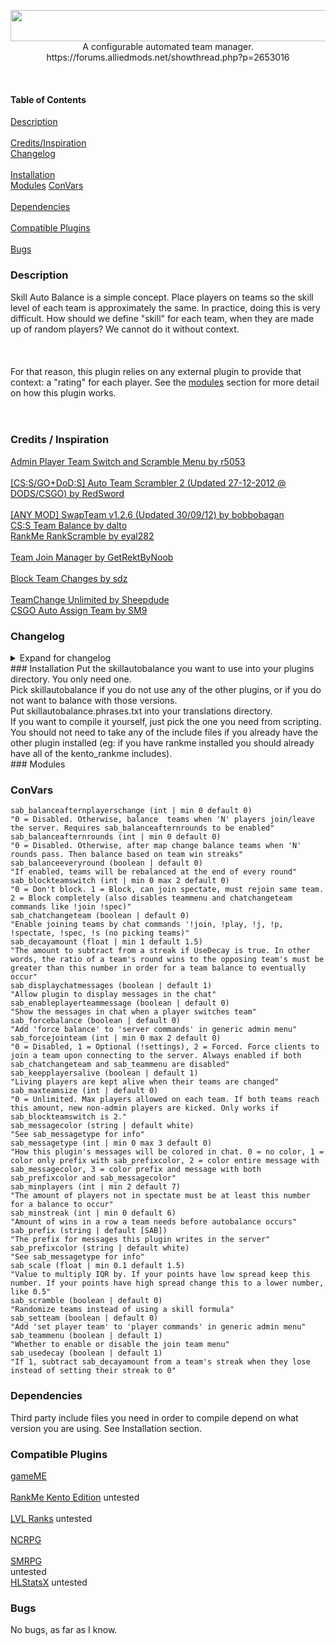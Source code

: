 <p align="center">	
	<img width="630" height="50" src="https://forums.alliedmods.net/image-proxy/bb415b212a80b7a578daa8a01733f35f7cf1b467/68747470733a2f2f63646e2e646973636f72646170702e636f6d2f6174746163686d656e74732f3639303232343333353735393231323734322f3731393634363637343932353931323137342f736b696c6c6175746f62616c616e63652e706e67"><br>	
	A configurable automated team manager.<br>	
	https://forums.alliedmods.net/showthread.php?p=2653016	
</p><br>

#### Table of Contents<br>
[Description](https://github.com/NotJustin/SkillAutoBalance/blob/master/README.md#description)<br>	
[Credits/Inspiration](https://github.com/NotJustin/SkillAutoBalance/blob/master/README.md#credits--inspiration)<br>	
[Changelog](https://github.com/NotJustin/SkillAutoBalance/blob/master/README.md#changelog)<br>	
[Installation](https://github.com/NotJustin/SkillAutoBalance/blob/master/README.md#installation)<br>
[Modules](https://github.com/NotJustin/SkillAutoBalance/blob/master/README.md#modules)
[ConVars](https://github.com/NotJustin/SkillAutoBalance/blob/master/README.md#convars)<br>	
[Dependencies](https://github.com/NotJustin/SkillAutoBalance/blob/master/README.md#dependencies)<br>	
[Compatible Plugins](https://github.com/NotJustin/SkillAutoBalance/blob/master/README.md#compatible-plugins)<br>	
[Bugs](https://github.com/NotJustin/SkillAutoBalance/blob/master/README.md#bugs)<br>	
### Description	
Skill Auto Balance is a simple concept. Place players on teams so the skill level of each team is approximately the same. In practice, doing this is very difficult. How should we define "skill" for each team, when they are made up of random players? We cannot do it without context.<br>	
<br>	
For that reason, this plugin relies on any external plugin to provide that context: a "rating" for each player. See the [modules](https://github.com/NotJustin/SkillAutoBalance/blob/master/README.md#modules) section for more detail on how this plugin works.<br>	
<br>
### Credits / Inspiration	
[Admin Player Team Switch and Scramble Menu by r5053](https://forums.alliedmods.net/showthread.php?p=549446)<br>	
[[CS:S/GO+DoD:S] Auto Team Scrambler 2 (Updated 27-12-2012 @ DODS/CSGO) by RedSword](https://forums.alliedmods.net/showthread.php?p=1685854)<br>	
[[ANY MOD] SwapTeam v1.2.6 (Updated 30/09/12) by bobbobagan](https://forums.alliedmods.net/showthread.php?p=859951)<br>	
[CS:S Team Balance by dalto](https://forums.alliedmods.net/showthread.php?p=515853)<br>	
[RankMe RankScramble by eyal282](https://forums.alliedmods.net/showpost.php?p=2641877&postcount=607)<br>	
[Team Join Manager by GetRektByNoob](https://forums.alliedmods.net/showthread.php?p=2658904)<br>	
[Block Team Changes by sdz](https://forums.alliedmods.net/showpost.php?p=2422410&postcount=2)<br>	
[TeamChange Unlimited by Sheepdude](https://forums.alliedmods.net/showthread.php?p=1877187)<br>	
[CSGO Auto Assign Team by SM9](https://forums.alliedmods.net/showthread.php?t=321314)	
### Changelog	
<details>	
 <summary>Expand for changelog</summary>	
3.2.5 - <br>	
Added afk_manager4 support. The purpose of this is to fix a bug when using sab_forcejointeam "2" where clients would be moved to spectator by afk-manager4 and then be unable to rejoin a team.<br>	
<br>	
3.2.4 - <br>	
Properly check if a server has SourceTV before doing balance. Fixes bug where balance never occurs.<br>	
Do not move players to spectate if forcejointeam is disabled. Fixes bug where teammenu disappears after a few seconds and players must wait.<br>	
Only increment rounds passed after warmup ends. Balance after "n" rounds had been occurring 1 round too early.<br>	
Thanks to Răzvan from alliedmodders for helping me debug and fix these issues.<br>	
<br>	
3.2.3 - <br>	
Added cvar_MaxTeamSize. It allows you to set a maximum team size. If the team sizes reach the max, players who join and are not admin are kicked. The admins who join can only spectate.<br>	
Fixed bug caused by last update, where players who teams were switched are immune for ~1 second at round start.<br>	
Added translations/phrases related to the new convar.<br>	
Fixed bug in issue #27 and #29<br>	
Fixed bug where players can still join spectate when disabled, by adding commandlistener for spectate.<br>	
<br>	
3.2.2 - <br>	
Fixed a bug where client scores were not being fetched properly.<br>	
Fixed a bug where GetAverageScore would not iterate through all players, resulting in an abnormally low average score.<br>	
Few small logic fixes.<br>	
Fixed name of levelsranks plugin to be levelsranks and not levelranks (thanks penalte on alliedmods).<br>	
<br>	
3.2.1 - <br>	
Fixed "sab_forcejointeam 1", which did not function properly.<br>	
<br>	
3.2.0 - <br>	
Split the plugin into different versions and removed sab_scoretype. See Installation section.<br>	
<br>	
3.1.5 - <br>	
Add HLStatsX support. Not sure if it works. Other changes in other versions, bugfixes, I'll go through commit history later and update this.<br>	
<br>	
3.1.1 - <br>	
Bugfixes:<br>	
This time, for sure, the correct amount of players will be swapped now. The bug is, there were duplicate clients being created in my list of clients. They were created after sorting. In my list of clients, there were some extra empty indices with 0's, and those 0's were being replaced with other client indices.<br>	
Also fixed other broken logic related to determining which players count as outliers.<br>	
<br>	
3.1.0 - <br>	
Bugfixes: <br>	
The correct amount of players will be swapped now. (closed issues #8 and #11)<br>	
Changes: <br>	
ForceJoinTeam convar changed to be an int and has 3 options now (disabled: 0, optional: 1, forced: 2) <br>	
Added new cvars to balance teams after map change and after a certain amount of players join/leave, or even to balance every single round.<br>	
Added a scale. Basically, lower scale = more outliers.<br>	
Translations updated.<br>	
<br>	
3.0.2 - <br>	
Bugfixes:<br>	
Scores are updated correctly.<br>	
BalanceSkill now only occurs after all scores are updated.<br>	
Disabling "teammenu" now only occurs after mapstart to prevent errors.<br>	
Balance should no longer cause teams to be horribly misbalanced. (imagine making an autobalance that just makes teams worse)<br>	
Spawn bug (may) be fixed after implementing "[CSGO] Auto Assign Team by SM9". Forcing players to join teams now uses ClientCommand for "jointeam". Thanks to MAMAC for showing me and both SM9+MAMAC for creating this. *I say "may" be fixed because the problem was already rare and so it is possible that I have just not seen or been notified of it happening when it does.*<br>	
<br>	
Changes:<br>	
Sorting method combines two ideas now. I call them "closest sums" and "alternating".<br>	
"Closest sums" makes the sum of points on both teams as close as possible.<br>	
"Alternating" alternates players between teams as it goes down the sorted list.<br>	
Read about it here: https://github.com/NotJustin/SkillAutoBalance/issues/2#issuecomment-636419874<br>	
Added support for Level Ranks<br>	
A fork of the plugin on github has support for NC RPG. I added but shortly after removed support because their include file has a lot of extra includes that I don't want to add as a requirement for this plugin to be installed.<br>	
BlockTeamSwitch convar changed to be an int and has 3 options now (disabled: 0, enabled but can spectate: 1, enabled with no switching at all: 2)<br>	
<br>	
3.0.1 - Changed sorting method when sorting by gameME or RankMe.<br>	
Using gameME, RankMe, LVL Ranks or NC RPG, get client's skill rather than their rank. This way, I can sort all of the score types in the same way.<br>	
<br>	
3.0.0 - I've been making lots of minor changes to this plugin over the last month. In general, it consists of function optimization, improving code readability, adding some features and trying out various solutions to the bug I've been trying to fix for awhile now (see Bugs section).	
You can see old changelog(s) at the alliedmodders thread.	
</details>	
### Installation	
Put the skillautobalance you want to use into your plugins directory. You only need one.<br>	
Pick skillautobalance if you do not use any of the other plugins, or if you do not want to balance with those versions.<br>	
Put skillautobalance.phrases.txt into your translations directory.<br>	
If you want to compile it yourself, just pick the one you need from scripting. You should not need to take any of the include files if you already have the other plugin installed (eg: if you have rankme installed you should already have all of the kento_rankme includes).<br>
### Modules

### ConVars	
```	
sab_balanceafternplayerschange (int | min 0 default 0)	
"0 = Disabled. Otherwise, balance  teams when 'N' players join/leave the server. Requires sab_balanceafternrounds to be enabled"	
sab_balanceafternrounds (int | min 0 default 0)	
"0 = Disabled. Otherwise, after map change balance teams when 'N' rounds pass. Then balance based on team win streaks"	
sab_balanceeveryround (boolean | default 0)	
"If enabled, teams will be rebalanced at the end of every round"	
sab_blockteamswitch (int | min 0 max 2 default 0)	
"0 = Don't block. 1 = Block, can join spectate, must rejoin same team. 2 = Block completely (also disables teammenu and chatchangeteam commands like !join !spec)"	
sab_chatchangeteam (boolean | default 0)	
"Enable joining teams by chat commands '!join, !play, !j, !p, !spectate, !spec, !s (no picking teams)"	
sab_decayamount (float | min 1 default 1.5)	
"The amount to subtract from a streak if UseDecay is true. In other words, the ratio of a team's round wins to the opposing team's must be greater than this number in order for a team balance to eventually occur"	
sab_displaychatmessages (boolean | default 1) 	
"Allow plugin to display messages in the chat"	
sab_enableplayerteammessage (boolean | default 0)	
"Show the messages in chat when a player switches team"	
sab_forcebalance (boolean | default 0)	
"Add 'force balance' to 'server commands' in generic admin menu"	
sab_forcejointeam (int | min 0 max 2 default 0)	
"0 = Disabled, 1 = Optional (!settings), 2 = Forced. Force clients to join a team upon connecting to the server. Always enabled if both sab_chatchangeteam and sab_teammenu are disabled"	
sab_keepplayersalive (boolean | default 1)	
"Living players are kept alive when their teams are changed"	
sab_maxteamsize (int | default 0)	
"0 = Unlimited. Max players allowed on each team. If both teams reach this amount, new non-admin players are kicked. Only works if sab_blockteamswitch is 2."	
sab_messagecolor (string | default white)	
"See sab_messagetype for info"	
sab_messagetype (int | min 0 max 3 default 0)	
"How this plugin's messages will be colored in chat. 0 = no color, 1 = color only prefix with sab_prefixcolor, 2 = color entire message with sab_messagecolor, 3 = color prefix and message with both sab_prefixcolor and sab_messagecolor"	
sab_minplayers (int | min 2 default 7)	
"The amount of players not in spectate must be at least this number for a balance to occur"	
sab_minstreak (int | min 0 default 6)	
"Amount of wins in a row a team needs before autobalance occurs"	
sab_prefix (string | default [SAB])	
"The prefix for messages this plugin writes in the server"	
sab_prefixcolor (string | default white)	
"See sab_messagetype for info"	
sab_scale (float | min 0.1 default 1.5)	
"Value to multiply IQR by. If your points have low spread keep this number. If your points have high spread change this to a lower number, like 0.5"	
sab_scramble (boolean | default 0)	
"Randomize teams instead of using a skill formula"	
sab_setteam (boolean | default 0)	
"Add 'set player team' to 'player commands' in generic admin menu"	
sab_teammenu (boolean | default 1)	
"Whether to enable or disable the join team menu"	
sab_usedecay (boolean | default 1)	
"If 1, subtract sab_decayamount from a team's streak when they lose instead of setting their streak to 0"	
```	
### Dependencies	
Third party include files you need in order to compile depend on what version you are using. See Installation section.	
 	
### Compatible Plugins	
[gameME](https://www.gameme.com/)<br>	
[RankMe Kento Edition](https://github.com/rogeraabbccdd/Kento-Rankme) untested<br>	
[LVL Ranks](https://github.com/levelsranks/levels-ranks-core) untested<br>	
[NCRPG](https://github.com/Rabb1tof/NCRPG)<br>	
[SMRPG](https://github.com/peace-maker/smrpg)<br> untested	
[HLStatsX](https://github.com/NomisCZ/hlstatsx-community-edition) untested	
### Bugs	
No bugs, as far as I know.	
